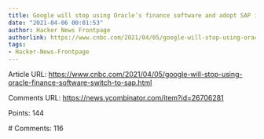 ```yaml
---
title: Google will stop using Oracle’s finance software and adopt SAP instead
date: "2021-04-06 00:01:53"
author: Hacker News Frontpage
authorlink: https://www.cnbc.com/2021/04/05/google-will-stop-using-oracle-finance-software-switch-to-sap.html
tags:
- Hacker-News-Frontpage
---
```


<p>Article URL: <a href="https://www.cnbc.com/2021/04/05/google-will-stop-using-oracle-finance-software-switch-to-sap.html">https://www.cnbc.com/2021/04/05/google-will-stop-using-oracle-finance-software-switch-to-sap.html</a></p>
<p>Comments URL: <a href="https://news.ycombinator.com/item?id=26706281">https://news.ycombinator.com/item?id=26706281</a></p>
<p>Points: 144</p>
<p># Comments: 116</p>
